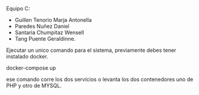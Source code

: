 Equipo C:
- Guillen Tenorio Marja Antonella
- Paredes Nuñez Daniel
- Santaria Chumpitaz Wensell
- Tang Puente Geraldinne.

Ejecutar un unico comando para el sistema, previamente debes tener instalado docker.

docker-compose up

ese comando corre los dos servicios o levanta los dos contenedores uno de PHP y otro de MYSQL.